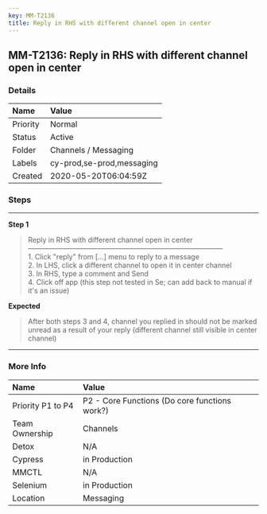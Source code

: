 ```yaml
---
key: MM-T2136
title: Reply in RHS with different channel open in center
---
```


## MM-T2136: Reply in RHS with different channel open in center

### Details

| Name     | Value                     |
| :------- | :------------------------ |
| Priority | Normal                    |
| Status   | Active                    |
| Folder   | Channels / Messaging      |
| Labels   | cy-prod,se-prod,messaging |
| Created  | 2020-05-20T06:04:59Z      |

### Steps

<hr/>

**Step 1**

> <article>Reply in RHS with different channel open in center<br />&mdash;&mdash;&mdash;&mdash;&mdash;&mdash;&mdash;&mdash;&mdash;&mdash;&mdash;&mdash;&mdash;&mdash;&mdash;&mdash;&mdash;&mdash;&mdash;&mdash;&mdash;&mdash;&mdash;&mdash;&mdash;&mdash;&mdash;&mdash;<br />1. Click &quot;reply&quot; from [...] menu to reply to a message<br />2. In LHS, click a different channel to open it in center channel<br />3. In RHS, type a comment and Send<br />4. Click off app (this step not tested in Se; can add back to manual if it's an issue)</article>

**Expected**

> <article>After both steps 3 and 4, channel you replied in should not be marked unread as a result of your reply (different channel still visible in center channel)</article>

<hr/>

### More Info

| Name              | Value                                         |
| :---------------- | :-------------------------------------------- |
| Priority P1 to P4 | P2 - Core Functions (Do core functions work?) |
| Team Ownership    | Channels                                      |
| Detox             | N/A                                           |
| Cypress           | in Production                                 |
| MMCTL             | N/A                                           |
| Selenium          | in Production                                 |
| Location          | Messaging                                     |

